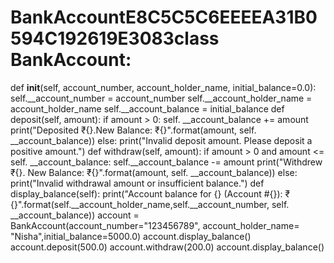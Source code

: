 # BankAccountE8C5C5C6EEEEA31B0594C192619E3083class BankAccount:
  def __init__(self, account_number, account_holder_name, initial_balance=0.0):
    self.__account_number = account_number
    self.__account_holder_name = account_holder_name 
    self.__account_balance = initial_balance 
  def deposit(self, amount):
    if amount > 0:
      self. __account_balance += amount 
      print("Deposited ₹{}.New Balance: ₹{}".format(amount, self. __account_balance)) 
    else:
      print("Invalid deposit amount. Please deposit a positive amount.")
  def withdraw(self, amount):
    if amount > 0 and amount <= self. __account_balance:
      self.__account_balance -= amount
      print("Withdrew ₹{}. New Balance: ₹{}".format(amount, self. __account_balance))
    else: 
      print("Invalid withdrawal amount or insufficient balance.")
  def display_balance(self):
      print("Account balance for {} (Account #{}): ₹{}".format(self.__account_holder_name,self.__account_number, self. __account_balance))
account = BankAccount(account_number="123456789", account_holder_name= "Nisha",initial_balance=5000.0)
account.display_balance() 
account.deposit(500.0)
account.withdraw(200.0)
account.display_balance()
